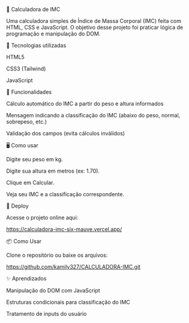 🧮 Calculadora de IMC

Uma calculadora simples de Índice de Massa Corporal (IMC) feita com HTML, CSS e JavaScript.
O objetivo desse projeto foi praticar lógica de programação e manipulação do DOM.

🚀 Tecnologias utilizadas

HTML5

CSS3 (Tailwind)

JavaScript

📌 Funcionalidades

Cálculo automático do IMC a partir do peso e altura informados

Mensagem indicando a classificação do IMC (abaixo do peso, normal, sobrepeso, etc.)

Validação dos campos (evita cálculos inválidos)

🖥️ Como usar

Digite seu peso em kg.

Digite sua altura em metros (ex: 1.70).

Clique em Calcular.

Veja seu IMC e a classificação correspondente.

🔗 Deploy

Acesse o projeto online aqui: 

https://calculadora-imc-six-mauve.vercel.app/

📦 Como Usar

Clone o repositório ou baixe os arquivos:

https://github.com/kamily327/CALCULADORA-IMC.git

✨ Aprendizados

Manipulação do DOM com JavaScript

Estruturas condicionais para classificação do IMC

Tratamento de inputs do usuário